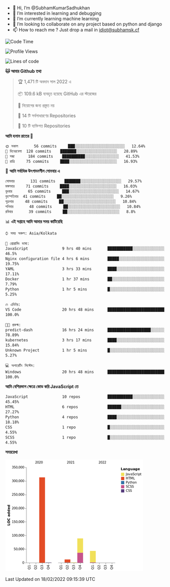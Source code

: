 - 👋 Hi, I’m @SubhamKumarSadhukhan
- 👀 I’m interested in learning and debugging
- 🌱 I’m currently learning machine learning
- 💞️ I’m looking to collaborate on any project based on python and django
- 📫 How to reach me ?
      Just drop a mail in idiot@subhamsk.cf

<!---
SubhamKumarSadhukhan/SubhamKumarSadhukhan is a ✨ special ✨ repository because its `README.md` (this file) appears on your GitHub profile.
You can click the Preview link to take a look at your changes.
--->


<!--START_SECTION:waka-->
![Code Time](http://img.shields.io/badge/Code%20Time-182%20hrs%2052%20mins-blue)

![Profile Views](http://img.shields.io/badge/%E0%A6%AA%E0%A7%8D%E0%A6%B0%E0%A7%8B%E0%A6%AB%E0%A6%BE%E0%A6%87%E0%A6%B2%20%E0%A6%A6%E0%A6%B0%E0%A7%8D%E0%A6%B6%E0%A6%A8-0-blue)

![Lines of code](https://img.shields.io/badge/%E0%A6%B9%E0%A7%8D%E0%A6%AF%E0%A6%BE%E0%A6%B2%E0%A7%8B%20%E0%A6%93%E0%A6%AF%E0%A6%BC%E0%A6%BE%E0%A6%B0%E0%A7%8D%E0%A6%B2%E0%A7%8D%E0%A6%A1%20%E0%A6%A5%E0%A7%87%E0%A6%95%E0%A7%87%20%E0%A6%86%E0%A6%AE%E0%A6%BF%20%E0%A6%B2%E0%A6%BF%E0%A6%96%E0%A7%87%E0%A6%9B%E0%A6%BF-459%20Thousand%20%E0%A6%95%E0%A7%8B%E0%A6%A1%E0%A7%87%E0%A6%B0%20%E0%A6%B2%E0%A6%BE%E0%A6%87%E0%A6%A8-blue)

**🐱 আমার Github তথ্য** 

> 🏆 1,471 টি অবদান সাল 2022 এ
 > 
> 📦 109.6 kB ব্যবহৃত হয়েছে GitHub এর স্টরেজের 
 > 
> 🚫 নিয়োগের জন্য প্রস্তুত নয়
 > 
> 📜 14 টি সর্বসাধারণের Repositories 
 > 
> 🔑 10 টি ব্যক্তিগত Repositories  
 > 
**আমি হলাম রাতের 🦉** 

```text
🌞 সকাল       56 commits     ███░░░░░░░░░░░░░░░░░░░░░░   12.64% 
🌆 দিনেরবেলা  128 commits    ███████░░░░░░░░░░░░░░░░░░   28.89% 
🌃 সন্ধা      184 commits    ██████████░░░░░░░░░░░░░░░   41.53% 
🌙 রাত্রি     75 commits     ████░░░░░░░░░░░░░░░░░░░░░   16.93%

```
📅 **আমি সর্বাধিক উৎপাদনশীল সোমবার এ** 

```text
সোমবার       131 commits    ███████░░░░░░░░░░░░░░░░░░   29.57% 
মঙ্গলবার     71 commits     ████░░░░░░░░░░░░░░░░░░░░░   16.03% 
বুধবার       65 commits     ███░░░░░░░░░░░░░░░░░░░░░░   14.67% 
বৃহস্পতিবার  41 commits     ██░░░░░░░░░░░░░░░░░░░░░░░   9.26% 
শুক্রবার     48 commits     ██░░░░░░░░░░░░░░░░░░░░░░░   10.84% 
শনিবার       48 commits     ██░░░░░░░░░░░░░░░░░░░░░░░   10.84% 
রবিবার       39 commits     ██░░░░░░░░░░░░░░░░░░░░░░░   8.8%

```


📊 **এই সপ্তাহে আমি আমার সময় কাটিয়েছি** 

```text
⌚︎ সময় অঞ্চল: Asia/Kolkata

💬 প্রোগ্রামিং ভাষা: 
JavaScript               9 hrs 40 mins       ███████████░░░░░░░░░░░░░░   46.5% 
Nginx configuration file 4 hrs 6 mins        █████░░░░░░░░░░░░░░░░░░░░   19.75% 
YAML                     3 hrs 33 mins       ████░░░░░░░░░░░░░░░░░░░░░   17.11% 
Docker                   1 hr 37 mins        ██░░░░░░░░░░░░░░░░░░░░░░░   7.79% 
Python                   1 hr 5 mins         █░░░░░░░░░░░░░░░░░░░░░░░░   5.25%

🔥 এডিটর: 
VS Code                  20 hrs 48 mins      █████████████████████████   100.0%

🐱‍💻 প্রকল্ম: 
predict-dash             16 hrs 24 mins      ███████████████████░░░░░░   78.89% 
kubernetes               3 hrs 17 mins       ████░░░░░░░░░░░░░░░░░░░░░   15.84% 
Unknown Project          1 hr 5 mins         █░░░░░░░░░░░░░░░░░░░░░░░░   5.27%

💻 অপারেটিং সিস্টেম: 
Windows                  20 hrs 48 mins      █████████████████████████   100.0%

```

**আমি বেশিরভাগ ক্ষেত্রে কোড করি JavaScript তে** 

```text
JavaScript               10 repos            ███████████░░░░░░░░░░░░░░   45.45% 
HTML                     6 repos             ██████░░░░░░░░░░░░░░░░░░░   27.27% 
Python                   4 repos             ████░░░░░░░░░░░░░░░░░░░░░   18.18% 
CSS                      1 repo              █░░░░░░░░░░░░░░░░░░░░░░░░   4.55% 
SCSS                     1 repo              █░░░░░░░░░░░░░░░░░░░░░░░░   4.55%

```


**সময়রেখা**

![Chart not found](https://raw.githubusercontent.com/SubhamKumarSadhukhan/SubhamKumarSadhukhan/main/charts/bar_graph.png) 


 Last Updated on 18/02/2022 09:15:39 UTC
<!--END_SECTION:waka-->
